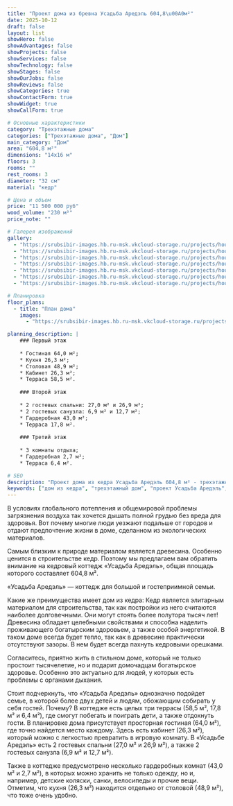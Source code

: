 ```yaml
---
title: "Проект дома из бревна Усадьба Аредэль 604,8\u00A0м²"
date: 2025-10-12
draft: false
layout: list
showHero: false
showAdvantages: false
showProjects: false
showServices: false
showTechnology: false
showStages: false
showOurJobs: false
showReviews: false
showCategories: true
showContactForm: true
showWidget: true
showCallForm: true

# Основные характеристики
category: "Трехэтажные дома"
categories: ["Трехэтажные дома", "Дом"]
main_category: "Дом"
area: "604,8 м²"
dimensions: "14x16 м"
floors: 3
rooms: ""
rest_rooms: 3
diameter: "32 см"
material: "кедр"

# Цена и объем
price: "11 500 000 руб"
wood_volume: "230 м³"
price_note: ""

# Галерея изображений
gallery:
  - "https://srubsibir-images.hb.ru-msk.vkcloud-storage.ru/projects/houses/aredel-604/aredel-604-1.jpg"
  - "https://srubsibir-images.hb.ru-msk.vkcloud-storage.ru/projects/houses/aredel-604/aredel-604-2.jpg"
  - "https://srubsibir-images.hb.ru-msk.vkcloud-storage.ru/projects/houses/aredel-604/aredel-604-3.jpg"
  - "https://srubsibir-images.hb.ru-msk.vkcloud-storage.ru/projects/houses/aredel-604/aredel-604-4.jpg"
  - "https://srubsibir-images.hb.ru-msk.vkcloud-storage.ru/projects/houses/aredel-604/aredel-604-5.jpg"
  - "https://srubsibir-images.hb.ru-msk.vkcloud-storage.ru/projects/houses/aredel-604/aredel-604-6.jpg"
  - "https://srubsibir-images.hb.ru-msk.vkcloud-storage.ru/projects/houses/aredel-604/aredel-604-7.jpg"

# Планировка
floor_plans:
  - title: "План дома"
    images:
      - "https://srubsibir-images.hb.ru-msk.vkcloud-storage.ru/projects/houses/aredel-604/aredel-604-3.jpg"

planning_description: |
    ### Первый этаж
    
    * Гостиная 64,0 м²;
    * Кухня 26,3 м²;
    * Столовая 48,9 м²;
    * Кабинет 26,3 м²;
    * Терраса 58,5 м².
    
    ### Второй этаж
    
    * 2 гостевых спальни: 27,0 м² и 26,9 м²;
    * 2 гостевых санузла: 6,9 м² и 12,7 м²;
    * Гардеробная 43,0 м²;
    * Терраса 17,8 м².
    
    ### Третий этаж
    
    * 3 комнаты отдыха;
    * Гардеробная 2,7 м²;
    * Терраса 6,4 м².

# SEO
description: "Проект дома из кедра Усадьба Аредэль 604,8 м² - трехэтажный коттедж для большой семьи с просторной гостиной, тремя террасами и гостевыми спальнями."
keywords: ["дом из кедра", "трехэтажный дом", "проект Усадьба Аредэль", "большой коттедж", "дом с террасами"]
---
```


В условиях глобального потепления и общемировой проблемы загрязнения воздуха так хочется дышать полной грудью без вреда для здоровья. Вот почему многие люди уезжают подальше от городов и отдают предпочтение жизни в доме, сделанном из экологических материалов.

Самым близким к природе материалом является древесина. Особенно ценится в строительстве кедр. Поэтому мы предлагаем вам обратить внимание на кедровый коттедж «Усадьба Аредэль», общая площадь которого составляет 604,8 м².

«Усадьба Аредэль» — коттедж для большой и гостеприимной семьи.

Какие же преимущества имеет дом из кедра: Кедр является элитарным материалом для строительства, так как постройки из него считаются наиболее долговечными. Они могут стоять более полутора тысяч лет! Древесина обладает целебными свойствами и способна наделить проживающего богатырским здоровьем, а также особой энергетикой. В таком доме всегда будет тепло, так как в древесине практически отсутствуют зазоры. В нем будет всегда пахнуть кедровыми орешками.

Согласитесь, приятно жить в стильном доме, который не только простоит тысячелетие, но и подарит домочадцам богатырское здоровье. Особенно это актуально для людей, у которых есть проблемы с органами дыхания.

Стоит подчеркнуть, что «Усадьба Аредэль» однозначно подойдет семье, в которой более двух детей и людям, обожающим собирать у себя гостей. Почему? В коттедже есть целых три террасы (58,5 м², 17,8 м² и 6,4 м²), где смогут побегать и поиграть дети, а также отдохнуть гости. В планировке дома присутствует просторная гостиная (64,0 м²), где точно найдется место каждому. Здесь есть кабинет (26,3 м²), который можно с легкостью превратить в игровую комнату. В «Усадьбе Аредэль» есть 2 гостевых спальни (27,0 м² и 26,9 м²), а также 2 гостевых санузла (6,9 м² и 12,7 м²).

Также в коттедже предусмотрено несколько гардеробных комнат (43,0 м² и 2,7 м²), в которых можно хранить не только одежду, но и, например, детские коляски, санки, велосипеды и прочие вещи. Отметим, что кухня (26,3 м²) находится отдельно от столовой (48,9 м²), что тоже очень удобно.